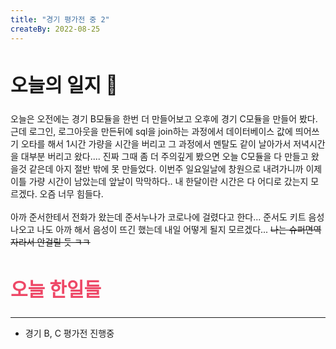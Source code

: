 ```yaml
---
title: "경기 평가전 중 2"
createBy: 2022-08-25
---
```


##  <h2 style="font-size: 30px">오늘의 일지 🎪</h2>
오늘은 오전에는 경기 B모듈을 한번 더 만들어보고 오후에 경기 C모듈을 만들어 봤다. 근데 로그인, 로그아웃을 만든뒤에 sql을 join하는 과정에서 데이터베이스 값에 띄어쓰기 오타를 해서 1시간 가량을 시간을 버리고 그 과정에서 멘탈도 같이 날아가서 저녁시간을 대부분 버리고 왔다.... 진짜 그때 좀 더 주의깊게 봤으면 오늘 C모듈을 다 만들고 왔을것 같은데 아지 절반 밖에 못 만들었다. 이번주 일요일날에 창원으로 내려가니까 이제 이틀 가량 시간이 남았는데 앞날이 막막하다.. 내 한달이란 시간은 다 어디로 갔는지 모르겠다. 오즘 너무 힘들다.
<br>
<br>
아까 준서한테서 전화가 왔는데 준서누나가 코로나에 걸렸다고 한다... 준서도 키트 음성 나오고 나도 아까 해서 음성이 뜨긴 했는데 내일 어떻게 될지 모르겠다... ~~나는 슈퍼면역자라서 안걸릴 듯 ㅋㅋ~~

## <h2 style="color: #ee4867; font-size: 30px">오늘 한일들</h2>
---
- 경기 B, C 평가전 진행중
